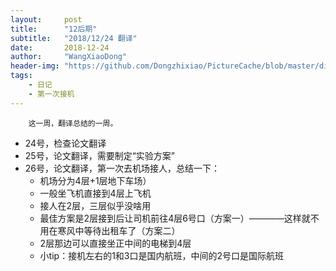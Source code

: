 ```yaml
---
layout:     post
title:      "12后期"
subtitle:   "2018/12/24 翻译"
date:       2018-12-24
author:     "WangXiaoDong"
header-img: "https://github.com/Dongzhixiao/PictureCache/blob/master/diaryPic/20181224.jpg?raw=true"
tags:
    - 日记
    - 第一次接机
---
```



```
    这一周，翻译总结的一周。
```

- 24号，检查论文翻译
- 25号，论文翻译，需要制定“实验方案”
- 26号，论文翻译，第一次去机场接人，总结一下：
    - 机场分为4层+1层地下车场）
    - 一般坐飞机直接到4层上飞机
    - 接人在2层，三层似乎没啥用
    - 最佳方案是2层接到后让司机前往4层6号口（方案一）————这样就不用在寒风中等待出租车了（方案二）
    - 2层那边可以直接坐正中间的电梯到4层
    - 小tip：接机左右的1和3口是国内航班，中间的2号口是国际航班


